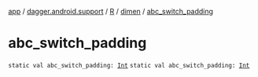 [app](../../../index.md) / [dagger.android.support](../../index.md) / [R](../index.md) / [dimen](index.md) / [abc_switch_padding](./abc_switch_padding.md)

# abc_switch_padding

`static val abc_switch_padding: `[`Int`](https://kotlinlang.org/api/latest/jvm/stdlib/kotlin/-int/index.html)
`static val abc_switch_padding: `[`Int`](https://kotlinlang.org/api/latest/jvm/stdlib/kotlin/-int/index.html)